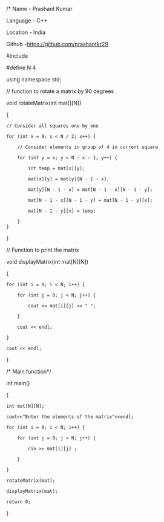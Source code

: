 /*
Name - Prashant Kumar 

Language - C++

Location - India

Github -https://github.com/prashantkr29



#include <iostream>

#define N 4

using namespace std;

//  function to rotate a matrix by 90 degrees

void rotateMatrix(int mat[][N])

{

    // Consider all squares one by one

    for (int x = 0; x < N / 2; x++) {

        // Consider elements in group of 4 in current square
        
        for (int y = x; y < N - x - 1; y++) {
        
            int temp = mat[x][y];
        
            mat[x][y] = mat[y][N - 1 - x];
        
            mat[y][N - 1 - x] = mat[N - 1 - x][N - 1 - y];
        
            mat[N - 1 - x][N - 1 - y] = mat[N - 1 - y][x];
        
            mat[N - 1 - y][x] = temp;
        
        }
    }

}

 
// Function to print the matrix

void displayMatrix(int mat[N][N])

{

    for (int i = 0; i < N; i++) {

        for (int j = 0; j < N; j++) {

            cout << mat[i][j] << " ";

        }

        cout << endl;

    }

    cout << endl;

}
 
/* Main function*/

int main()

{

    int mat[N][N];
    
    cout<<"Enter the elements of the matrix"<<endl;
    
    for (int i = 0; i < N; i++) {
    
        for (int j = 0; j < N; j++) {
    
            cin >> mat[i][j] ;
    
        }
      
    }
    
    rotateMatrix(mat);
    
    displayMatrix(mat);
 
    return 0;
}